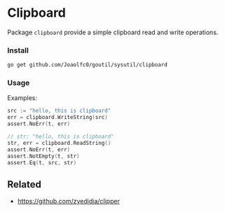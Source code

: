 # Clipboard

Package `clipboard` provide a simple clipboard read and write operations.

### Install

```bash
go get github.com/Joaolfc0/goutil/sysutil/clipboard
```

### Usage

Examples:

```go
src := "hello, this is clipboard"
err = clipboard.WriteString(src)
assert.NoErr(t, err)

// str: "hello, this is clipboard"
str, err = clipboard.ReadString()
assert.NoErr(t, err)
assert.NotEmpty(t, str)
assert.Eq(t, src, str)
```

## Related

- https://github.com/zyedidia/clipper
